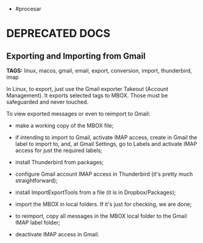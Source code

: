 - #procesar

DEPRECATED DOCS
===

Exporting and Importing from Gmail
----------------------------------
__TAGS:__ linux, macos, gmail, email, export, conversion, import, thunderbird, imap

In Linux, to export, just use the Gmail exporter Takeout (Account Management). It exports selected tags to MBOX. Those must be safeguarded and never touched.

To view exported messages or even to reimport to Gmail:

- make a working copy of the MBOX file;

- if intending to import to Gmail, activate IMAP access, create in Gmail the label to import to, and, at Gmail Settings, go to Labels and activate IMAP access for just the required labels;

- install Thunderbird from packages;

- configure Gmail account IMAP access in Thunderbird (it's pretty much straightforward);

- install ImportExportTools from a file (it is in Dropbox/Packages);

- import the MBOX in local folders. If it's just for checking, we are done;

- to reimport, copy all messages in the MBOX local folder to the Gmail IMAP label folder;

- deactivate IMAP access in Gmail.
